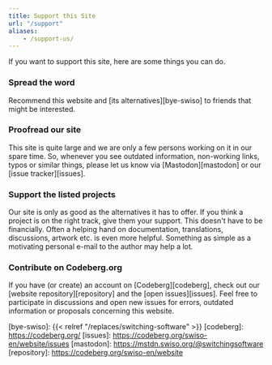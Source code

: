 ```yaml
---
title: Support this Site
url: "/support"
aliases:
    - /support-us/
---
```


If you want to support this site, here are some things you can do.


### Spread the word

Recommend this website and [its alternatives][bye-swiso] to friends that might be interested.


### Proofread our site

This site is quite large and we are only a few persons working on it in our spare time. So, whenever you see outdated information, non-working links, typos or similar things, please let us know via [Mastodon][mastodon] or our [issue tracker][issues].


### Support the listed projects

Our site is only as good as the alternatives it has to offer. If you think a project is on the right track, give them your support. This doesn't have to be financially. Often a helping hand on documentation, translations, discussions, artwork etc. is even more helpful. Something as simple as a motivating personal e-mail to the author may help a lot.


### Contribute on Codeberg.org

If you have (or create) an account on [Codeberg][codeberg], check out our [website repository][repository] and the [open issues][issues]. Feel free to participate in discussions and open new issues for errors, outdated information or proposals concerning this website.


[bye-swiso]: {{< relref "/replaces/switching-software" >}}
[codeberg]: https://codeberg.org/
[issues]: https://codeberg.org/swiso-en/website/issues
[mastodon]: https://mstdn.swiso.org/@switchingsoftware
[repository]: https://codeberg.org/swiso-en/website